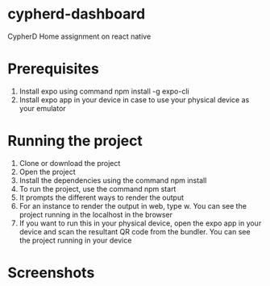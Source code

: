 # cypherd-dashboard
CypherD Home assignment on react native

# Prerequisites
1. Install expo using command npm install -g expo-cli
2. Install expo app in your device in case to use your physical device as your emulator

# Running the project
1. Clone or download the project
2. Open the project
3. Install the dependencies using the command npm install
4. To run the project, use the command npm start
5. It prompts the different ways to render the output
6. For an instance to render the output in web, type w. You can see the project running in the localhost in the browser
7. If you want to run this in your physical device, open the expo app in your device and scan the resultant QR code from the bundler. You can see the project running in your device

# Screenshots
